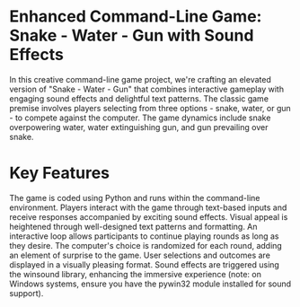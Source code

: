 # Enhanced Command-Line Game: Snake - Water - Gun with Sound Effects

In this creative command-line game project, we're crafting an elevated version of "Snake - Water - Gun" that combines interactive gameplay with engaging sound effects and delightful text patterns.
The classic game premise involves players selecting from three options - snake, water, or gun - to compete against the computer. The game dynamics include snake overpowering water, water extinguishing gun, and gun prevailing over snake.
# Key Features
The game is coded using Python and runs within the command-line environment.
Players interact with the game through text-based inputs and receive responses accompanied by exciting sound effects.
Visual appeal is heightened through well-designed text patterns and formatting.
An interactive loop allows participants to continue playing rounds as long as they desire.
The computer's choice is randomized for each round, adding an element of surprise to the game.
User selections and outcomes are displayed in a visually pleasing format.
Sound effects are triggered using the winsound library, enhancing the immersive experience (note: on Windows systems, ensure you have the pywin32 module installed for sound support).
